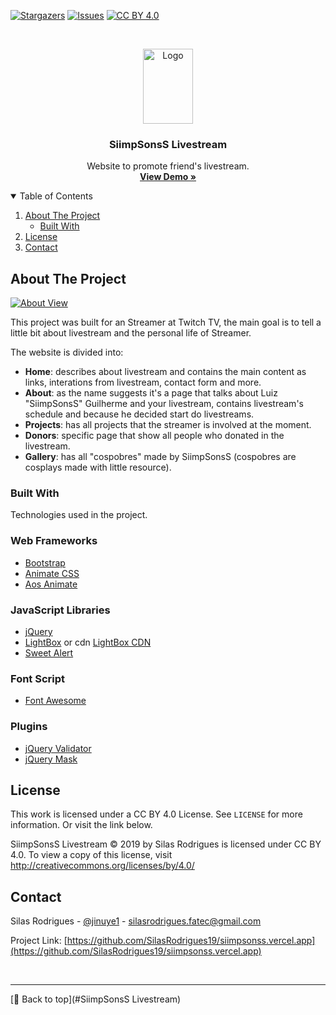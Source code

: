 [![Stargazers][stars-shield]][stars-url]
[![Issues][issues-shield]][issues-url]
[![CC BY 4.0][license-shield]][license-url]


<!-- PROJECT LOGO -->
<br />
<p align="center">
  <a href="https://siimpsonss.vercel.app">
    <img src="https://siimpsonss.vercel.app/images/simp.png" alt="Logo" width="80" height="120">
  </a>

  <h3 align="center">SiimpSonsS Livestream</h3>

  <p align="center">
    Website to promote friend's livestream.
    <br />
    <a href="https://siimpsonss.vercel.app"><strong>View Demo »</strong></a>
    <br />
  </p>
</p>



<!-- TABLE OF CONTENTS -->
<details open="open">
  <summary>Table of Contents</summary>
  <ol>
    <li>
      <a href="#about-the-project">About The Project</a>
      <ul>
        <li><a href="#built-with">Built With</a></li>
      </ul>
    </li>
    <li><a href="#license">License</a></li>
    <li><a href="#contact">Contact</a></li>
  </ol>
</details>



<!-- ABOUT THE PROJECT -->
## About The Project

[![About View][product-screenshot]](https://siimpsonss.vercel.app/about.html)

This project was built for an Streamer at Twitch TV, the main goal is to tell a little bit about livestream and the personal life of Streamer.

The website is divided into:
* **Home**: describes about livestream and contains the main content as links, interations from livestream, contact form and more.
* **About**: as the name suggests it's a page that talks about Luiz "SiimpSonsS" Guilherme and your livestream, contains livestream's schedule and because he decided start do livestreams.
* **Projects**: has all projects that the streamer is involved at the moment.
* **Donors**: specific page that show all people who donated in the livestream.
* **Gallery**: has all "cospobres" made by SiimpSonsS (cospobres are cosplays made with little resource).

### Built With

Technologies used in the project.

### Web Frameworks
* [Bootstrap](https://getbootstrap.com)
* [Animate CSS](https://animate.style)
* [Aos Animate](https://michalsnik.github.io/aos/)

### JavaScript Libraries
* [jQuery](https://jquery.com)
* [LightBox](https://lokeshdhakar.com/projects/lightbox2/) or cdn [LightBox CDN](https://cdnjs.com/libraries/lightbox2)
* [Sweet Alert](https://sweetalert2.github.io)

### Font Script
* [Font Awesome](https://fontawesome.com)

### Plugins
* [jQuery Validator](https://jqueryvalidation.org)
* [jQuery Mask](https://igorescobar.github.io/jQuery-Mask-Plugin/docs.html)


<!-- LICENSE -->
## License

This work is licensed under a CC BY 4.0 License. See `LICENSE` for more information. Or visit the link below.

SiimpSonsS Livestream © 2019 by Silas Rodrigues is licensed under CC BY 4.0. To view a copy of this license, visit http://creativecommons.org/licenses/by/4.0/


<!-- CONTACT -->
## Contact

Silas Rodrigues - [@jinuye1](https://twitter.com/jinuye1) - silasrodrigues.fatec@gmail.com

Project Link: [https://github.com/SilasRodrigues19/siimpsonss.vercel.app](https://github.com/SilasRodrigues19/siimpsonss.vercel.app)

   
   <!-- MARKDOWN LINKS & IMAGES -->
<!-- https://www.markdownguide.org/basic-syntax/#reference-style-links -->
[contributors-shield]: https://img.shields.io/github/contributors/SilasRodrigues19/siimpsonss.vercel.app.svg?style=for-the-badge
[contributors-url]: https://github.com/SilasRodrigues19/siimpsonss.vercel.app/graphs/contributors
[forks-shield]: https://img.shields.io/github/forks/SilasRodrigues19/siimpsonss.vercel.app.svg?style=for-the-badge
[forks-url]: https://github.com/SilasRodrigues19/siimpsonss.vercel.app/network/members
[stars-shield]: https://img.shields.io/github/stars/SilasRodrigues19/siimpsonss.vercel.app.svg?style=for-the-badge
[stars-url]: https://github.com/SilasRodrigues19/siimpsonss.vercel.app/stargazers
[issues-shield]: https://img.shields.io/github/issues/SilasRodrigues19/siimpsonss.vercel.app.svg?style=for-the-badge
[issues-url]: https://github.com/SilasRodrigues19/siimpsonss.vercel.app/issues
[license-shield]: https://img.shields.io/github/license/SilasRodrigues19/siimpsonss.vercel.app.svg?style=for-the-badge
[license-url]: https://github.com/SilasRodrigues19/siimpsonss.vercel.app/blob/master/LICENSE
[product-screenshot]: https://i.ibb.co/9G0dTHq/preview.png


<br><hr>[🔼 Back to top](#SiimpSonsS Livestream)
